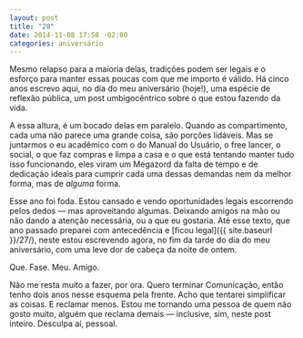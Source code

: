 ```yaml
---
layout: post
title: "28"
date: 2014-11-08 17:58 -02:00
categories: aniversário
---
```

Mesmo relapso para a maioria delas, tradições podem ser legais e o esforço para manter essas poucas com que me importo é válido. Há cinco anos escrevo aqui, no dia do meu aniversário (hoje!), uma espécie de reflexão pública, um post umbigocêntrico sobre o que estou fazendo da vida.

A essa altura, é um bocado delas em paralelo. Quando as compartimento, cada uma não parece uma grande coisa, são porções lidáveis. Mas se juntarmos o eu acadêmico com o do Manual do Usuário, o free lancer, o social, o que faz compras e limpa a casa e o que está tentando manter tudo isso funcionando, eles viram um Megazord da falta de tempo e de dedicação ideais para cumprir cada uma dessas demandas nem da melhor forma, mas de _alguma_ forma.

Esse ano foi foda. Estou cansado e vendo oportunidades legais escorrendo pelos dedos — mas aproveitando algumas. Deixando amigos na mão ou não dando a atenção necessária, ou a que eu gostaria. Até esse texto, que ano passado preparei com antecedência e [ficou legal]({{ site.baseurl }}/27/), neste estou escrevendo agora, no fim da tarde do dia do meu aniversário, com uma leve dor de cabeça da noite de ontem.

Que. Fase. Meu. Amigo.

Não me resta muito a fazer, por ora. Quero terminar Comunicação, então tenho dois anos nesse esquema pela frente. Acho que tentarei simplificar as coisas. E reclamar menos. Estou me tornando uma pessoa de quem não gosto muito, alguém que reclama demais — inclusive, sim, neste post inteiro. Desculpa aí, pessoal.
